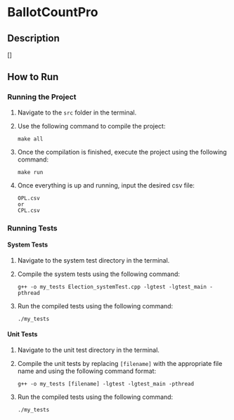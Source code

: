 # BallotCountPro

## Description

[]

## How to Run

### Running the Project

1. Navigate to the `src` folder in the terminal.

2. Use the following command to compile the project:
    ```
    make all
    ```

3. Once the compilation is finished, execute the project using the following command:
    ```
    make run
    ```
4. Once everything is up and running, input the desired csv file:
    ```
    OPL.csv
    or
    CPL.csv
    ```

### Running Tests

#### System Tests

1. Navigate to the system test directory in the terminal.

2. Compile the system tests using the following command:
    ```
    g++ -o my_tests Election_systemTest.cpp -lgtest -lgtest_main -pthread
    ```

3. Run the compiled tests using the following command:
    ```
    ./my_tests
    ```

#### Unit Tests

1. Navigate to the unit test directory in the terminal.

2. Compile the unit tests by replacing `[filename]` with the appropriate file name and using the following command format:
    ```
    g++ -o my_tests [filename] -lgtest -lgtest_main -pthread
    ```
    
3. Run the compiled tests using the following command:
    ```
    ./my_tests
    ```
 